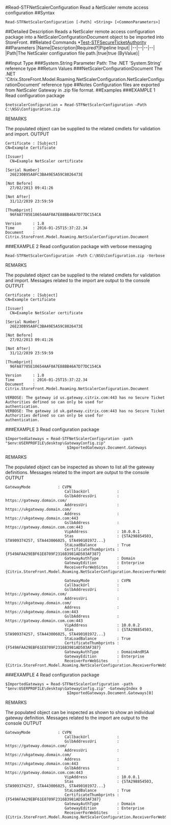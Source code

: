 #Read-STFNetScalerConfiguration
Read a NetScaler remote access configuration
##Syntax
```Read-STFNetScalerConfiguration [-Path] <String> [<CommonParameters>]
```
##Detailed Description
Reads a NetScaler remote access configuration package into a NetScalerConfigurationDocument object to be imported into StoreFront.
##Related Commands
*[Test-STFSecureTicketAuthority](Test-STFSecureTicketAuthority)
##Parameters
|Name|Description|Required?|Pipeline Input||--|--|--|--||Path|The NetScaler configuration file path.|true|true (ByValue)|##Input Type
###System.String
Parameter Path: The .NET 'System.String' reference type
##Return Values
###NetScalerConfigurationDocument
The .NET 'Citrix.StoreFront.Model.Roaming.NetScalerConfiguration.NetScalerConfigurationDocument' reference type
##Notes
Configuration files are exported from NetScaler Gateway in .zip file format.
##Examples
###EXAMPLE 1 Read configuration package
```$netscalerConfiguration = Read-STFNetScalerConfiguration –Path C:\NSG\Configuration.zip
```
REMARKS

The populated object can be supplied to the related cmdlets for validation and import.
OUTPUT
```Certificate : [Subject]
CN=Example Certificate

[Issuer]
  CN=Example NetScaler certificate

[Serial Number]
  26E230B95A8FC3BA49E5A59C8026473E

[Not Before]
  27/02/2013 09:41:26

[Not After]
  31/12/2039 23:59:59

[Thumbprint]
  96FA87705E10654AAF0A7E88BB46A7D77DC154CA

Version     : 1.0
Time        : 2016-01-25T15:37:22.34
Document    : Citrix.StoreFront.Model.Roaming.NetScalerConfiguration.Document
```
###EXAMPLE 2 Read configuration package with verbose messaging
```Read-STFNetScalerConfiguration –Path C:\NSG\Configuration.zip -Verbose
```
REMARKS

The populated object can be supplied to the related cmdlets for validation and import. Messages related to the import
are output to the console
OUTPUT
```Certificate : [Subject]
CN=Example Certificate

[Issuer]
  CN=Example NetScaler certificate

[Serial Number]
  26E230B95A8FC3BA49E5A59C8026473E

[Not Before]
  27/02/2013 09:41:26

[Not After]
  31/12/2039 23:59:59

[Thumbprint]
  96FA87705E10654AAF0A7E88BB46A7D77DC154CA

Version     : 1.0
Time        : 2016-01-25T15:37:22.34
Document    : Citrix.StoreFront.Model.Roaming.NetScalerConfiguration.Document

VERBOSE: The gateway id us.gateway.citrix.com:443 has no Secure Ticket Authorities defined so can only be used for
authentication.
VERBOSE: The gateway id uk.gateway.citrix.com:443 has no Secure Ticket Authorities defined so can only be used for
authentication.
```
###EXAMPLE 3 Read configuration package
```$ImportedGateways = Read-STFNetScalerConfiguration -path "$env:USERPROFILE\desktop\GatewayConfig.zip" 
                           $ImportedGateways.Document.Gateways
```
REMARKS

The populated object can be inspected as shown to list all the gateway definitions. Messages related to the import are
output to the console
OUTPUT
```GatewayMode            : CVPN
                          CallbackUrl            :
                          GslbAddressUri         : https://gateway.domain.com/
                          AddressUri             : https://ukgateway.domain.com/
                          Address                : https://ukgateway.domain.com:443
                          GslbAddress            : https://gateway.domain.com.com:443
                          VipAddress             : 10.0.0.1
                          Stas                   : {STA298854503, STA909374257, STA443006025, STA490101972...}
                          StaLoadBalance         : True
                          CertificateThumbprints : {F549AFAA29EBF61E8709F2316B3981AD503AF387}
                          GatewayAuthType        : Domain
                          GatewayEdition         : Enterprise
                          ReceiverForWebSites    : 
{Citrix.StoreFront.Model.Roaming.NetScalerConfiguration.ReceiverForWebSite}

                          GatewayMode            : CVPN
                          CallbackUrl            :
                          GslbAddressUri         : https://gateway.domain.com/
                          AddressUri             : https://ukgateway.domain.com/
                          Address                : https://ukgateway.domain.com:443
                          GslbAddress            : https://gateway.domain.com.com:443
                          VipAddress             : 10.0.0.2
                          Stas                   : {STA298854503, STA909374257, STA443006025, STA490101972...}
                          StaLoadBalance         : True
                          CertificateThumbprints : {F549AFAA29EBF61E8709F2316B3981AD503AF387}
                          GatewayAuthType        : DomainAndRSA
                          GatewayEdition         : Enterprise
                          ReceiverForWebSites    : 
{Citrix.StoreFront.Model.Roaming.NetScalerConfiguration.ReceiverForWebSite}
```
###EXAMPLE 4 Read configuration package
```$ImportedGateways = Read-STFNetScalerConfiguration -path "$env:USERPROFILE\desktop\GatewayConfig.zip" -GatewayIndex 0 
                           $ImportedGateways.Document.Gateways[0]
```
REMARKS

The populated object can be inspected as shown to show an individual gateway definition. Messages related to the
import are output to the console
OUTPUT
```GatewayMode            : CVPN
                          CallbackUrl            :
                          GslbAddressUri         : https://gateway.domain.com/
                          AddressUri             : https://ukgateway.domain.com/
                          Address                : https://ukgateway.domain.com:443
                          GslbAddress            : https://gateway.domain.com.com:443
                          VipAddress             : 10.0.0.1
                          Stas                   : {STA298854503, STA909374257, STA443006025, STA490101972...}
                          StaLoadBalance         : True
                          CertificateThumbprints : {F549AFAA29EBF61E8709F2316B3981AD503AF387}
                          GatewayAuthType        : Domain
                          GatewayEdition         : Enterprise
                          ReceiverForWebSites    : 
{Citrix.StoreFront.Model.Roaming.NetScalerConfiguration.ReceiverForWebSite}
```
